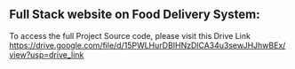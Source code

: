 ## Full Stack website on Food Delivery System:

To access the full Project Source code, please visit this Drive Link
https://drive.google.com/file/d/15PWLHurDBIHNzDlCA34u3sewJHJhwBEx/view?usp=drive_link
